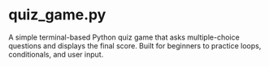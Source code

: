 # quiz_game.py
A simple terminal-based Python quiz game that asks multiple-choice questions and displays the final score. Built for beginners to practice loops, conditionals, and user input.
